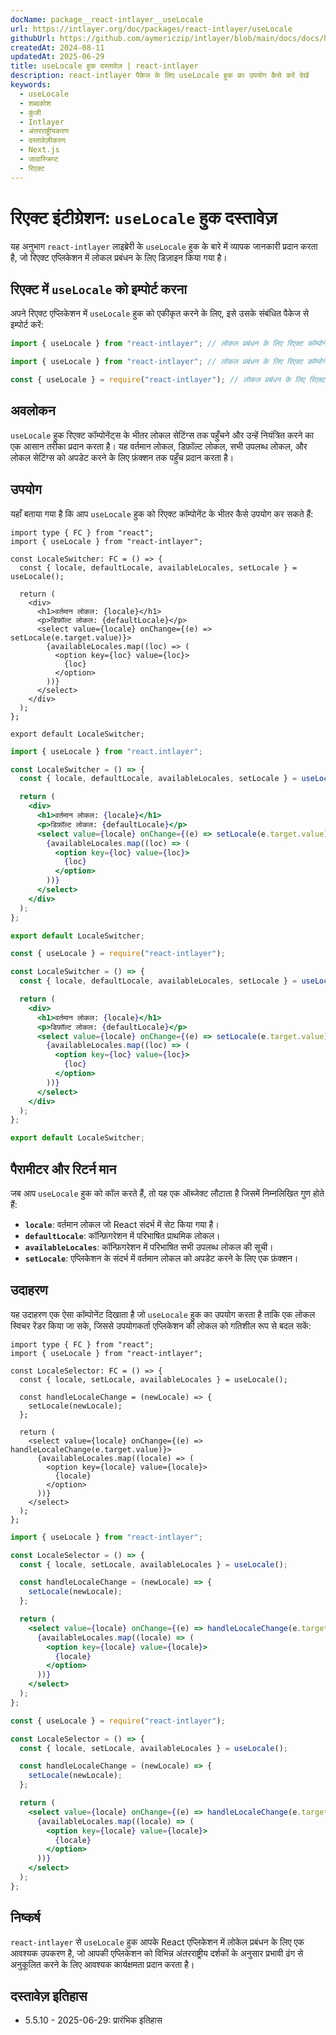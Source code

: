 ```yaml
---
docName: package__react-intlayer__useLocale
url: https://intlayer.org/doc/packages/react-intlayer/useLocale
githubUrl: https://github.com/aymericzip/intlayer/blob/main/docs/docs/hi/packages/react-intlayer/useLocale.md
createdAt: 2024-08-11
updatedAt: 2025-06-29
title: useLocale हुक दस्तावेज़ | react-intlayer
description: react-intlayer पैकेज के लिए useLocale हुक का उपयोग कैसे करें देखें
keywords:
  - useLocale
  - शब्दकोश
  - कुंजी
  - Intlayer
  - अंतरराष्ट्रीयकरण
  - दस्तावेज़ीकरण
  - Next.js
  - जावास्क्रिप्ट
  - रिएक्ट
---
```


# रिएक्ट इंटीग्रेशन: `useLocale` हुक दस्तावेज़

यह अनुभाग `react-intlayer` लाइब्रेरी के `useLocale` हुक के बारे में व्यापक जानकारी प्रदान करता है, जो रिएक्ट एप्लिकेशन में लोकल प्रबंधन के लिए डिज़ाइन किया गया है।

## रिएक्ट में `useLocale` को इम्पोर्ट करना

अपने रिएक्ट एप्लिकेशन में `useLocale` हुक को एकीकृत करने के लिए, इसे उसके संबंधित पैकेज से इम्पोर्ट करें:

```typescript codeFormat="typescript"
import { useLocale } from "react-intlayer"; // लोकल प्रबंधन के लिए रिएक्ट कॉम्पोनेंट्स में उपयोग किया जाता है
```

```javascript codeFormat="esm"
import { useLocale } from "react-intlayer"; // लोकल प्रबंधन के लिए रिएक्ट कॉम्पोनेंट्स में उपयोग किया जाता है
```

```javascript codeFormat="commonjs"
const { useLocale } = require("react-intlayer"); // लोकल प्रबंधन के लिए रिएक्ट कॉम्पोनेंट्स में उपयोग किया जाता है
```

## अवलोकन

`useLocale` हुक रिएक्ट कॉम्पोनेंट्स के भीतर लोकल सेटिंग्स तक पहुँचने और उन्हें नियंत्रित करने का एक आसान तरीका प्रदान करता है। यह वर्तमान लोकल, डिफ़ॉल्ट लोकल, सभी उपलब्ध लोकल, और लोकल सेटिंग्स को अपडेट करने के लिए फ़ंक्शन तक पहुँच प्रदान करता है।

## उपयोग

यहाँ बताया गया है कि आप `useLocale` हुक को रिएक्ट कॉम्पोनेंट के भीतर कैसे उपयोग कर सकते हैं:

```tsx fileName="src/components/LocaleSwitcher.tsx" codeFormat="typescript"
import type { FC } from "react";
import { useLocale } from "react-intlayer";

const LocaleSwitcher: FC = () => {
  const { locale, defaultLocale, availableLocales, setLocale } = useLocale();

  return (
    <div>
      <h1>वर्तमान लोकल: {locale}</h1>
      <p>डिफ़ॉल्ट लोकल: {defaultLocale}</p>
      <select value={locale} onChange={(e) => setLocale(e.target.value)}>
        {availableLocales.map((loc) => (
          <option key={loc} value={loc}>
            {loc}
          </option>
        ))}
      </select>
    </div>
  );
};

export default LocaleSwitcher;
```

```jsx fileName="src/components/LocaleSwitcher.mjx" codeFormat="esm"
import { useLocale } from "react.intlayer";

const LocaleSwitcher = () => {
  const { locale, defaultLocale, availableLocales, setLocale } = useLocale();

  return (
    <div>
      <h1>वर्तमान लोकल: {locale}</h1>
      <p>डिफ़ॉल्ट लोकल: {defaultLocale}</p>
      <select value={locale} onChange={(e) => setLocale(e.target.value)}>
        {availableLocales.map((loc) => (
          <option key={loc} value={loc}>
            {loc}
          </option>
        ))}
      </select>
    </div>
  );
};

export default LocaleSwitcher;
```

```jsx fileName="src/components/LocaleSwitcher.csx" codeFormat="commonjs"
const { useLocale } = require("react-intlayer");

const LocaleSwitcher = () => {
  const { locale, defaultLocale, availableLocales, setLocale } = useLocale();

  return (
    <div>
      <h1>वर्तमान लोकल: {locale}</h1>
      <p>डिफ़ॉल्ट लोकल: {defaultLocale}</p>
      <select value={locale} onChange={(e) => setLocale(e.target.value)}>
        {availableLocales.map((loc) => (
          <option key={loc} value={loc}>
            {loc}
          </option>
        ))}
      </select>
    </div>
  );
};

export default LocaleSwitcher;
```

## पैरामीटर और रिटर्न मान

जब आप `useLocale` हुक को कॉल करते हैं, तो यह एक ऑब्जेक्ट लौटाता है जिसमें निम्नलिखित गुण होते हैं:

- **`locale`**: वर्तमान लोकल जो React संदर्भ में सेट किया गया है।
- **`defaultLocale`**: कॉन्फ़िगरेशन में परिभाषित प्राथमिक लोकल।
- **`availableLocales`**: कॉन्फ़िगरेशन में परिभाषित सभी उपलब्ध लोकल की सूची।
- **`setLocale`**: एप्लिकेशन के संदर्भ में वर्तमान लोकल को अपडेट करने के लिए एक फ़ंक्शन।

## उदाहरण

यह उदाहरण एक ऐसा कॉम्पोनेंट दिखाता है जो `useLocale` हुक का उपयोग करता है ताकि एक लोकल स्विचर रेंडर किया जा सके, जिससे उपयोगकर्ता एप्लिकेशन की लोकल को गतिशील रूप से बदल सकें:

```tsx fileName="src/components/LocaleSelector.tsx" codeFormat="typescript"
import type { FC } from "react";
import { useLocale } from "react-intlayer";

const LocaleSelector: FC = () => {
  const { locale, setLocale, availableLocales } = useLocale();

  const handleLocaleChange = (newLocale) => {
    setLocale(newLocale);
  };

  return (
    <select value={locale} onChange={(e) => handleLocaleChange(e.target.value)}>
      {availableLocales.map((locale) => (
        <option key={locale} value={locale}>
          {locale}
        </option>
      ))}
    </select>
  );
};
```

```jsx fileName="src/components/LocaleSelector.mjx" codeFormat="esm"
import { useLocale } from "react-intlayer";

const LocaleSelector = () => {
  const { locale, setLocale, availableLocales } = useLocale();

  const handleLocaleChange = (newLocale) => {
    setLocale(newLocale);
  };

  return (
    <select value={locale} onChange={(e) => handleLocaleChange(e.target.value)}>
      {availableLocales.map((locale) => (
        <option key={locale} value={locale}>
          {locale}
        </option>
      ))}
    </select>
  );
};
```

```jsx fileName="src/components/LocaleSelector.csx" codeFormat="commonjs"
const { useLocale } = require("react-intlayer");

const LocaleSelector = () => {
  const { locale, setLocale, availableLocales } = useLocale();

  const handleLocaleChange = (newLocale) => {
    setLocale(newLocale);
  };

  return (
    <select value={locale} onChange={(e) => handleLocaleChange(e.target.value)}>
      {availableLocales.map((locale) => (
        <option key={locale} value={locale}>
          {locale}
        </option>
      ))}
    </select>
  );
};
```

## निष्कर्ष

`react-intlayer` से `useLocale` हुक आपके React एप्लिकेशन में लोकेल प्रबंधन के लिए एक आवश्यक उपकरण है, जो आपकी एप्लिकेशन को विभिन्न अंतरराष्ट्रीय दर्शकों के अनुसार प्रभावी ढंग से अनुकूलित करने के लिए आवश्यक कार्यक्षमता प्रदान करता है।

## दस्तावेज़ इतिहास

- 5.5.10 - 2025-06-29: प्रारंभिक इतिहास
